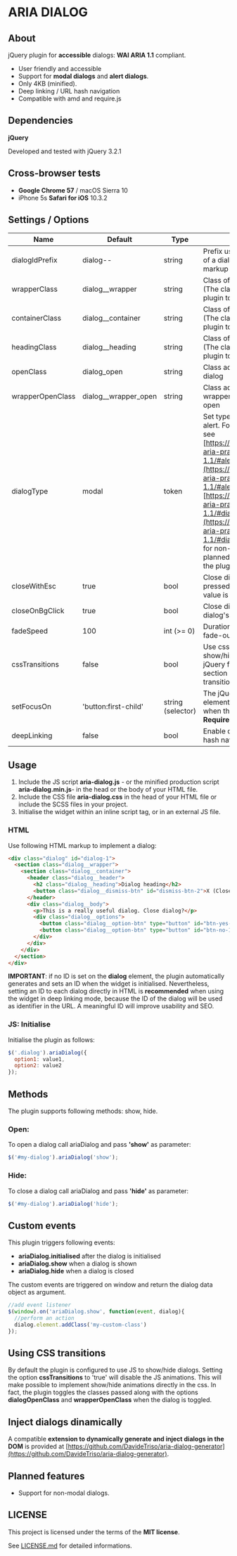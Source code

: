 # ARIA DIALOG

## About

jQuery plugin for **accessible** dialogs: **WAI ARIA 1.1** compliant.

* User friendly and accessible
* Support for **modal dialogs** and **alert dialogs**.
* Only 4KB (minified).
* Deep linking / URL hash navigation
* Compatible with amd and require.js

## Dependencies

**jQuery**

Developed and tested with jQuery 3.2.1

## Cross-browser tests

* **Google Chrome 57** / macOS Sierra 10
* iPhone 5s **Safari for iOS** 10.3.2


## Settings / Options

Name | Default | Type | Description 
-----|---------|------|-------------
dialogIdPrefix | dialog-- | string | Prefix used to generate the id of a dialog, if not set in the markup 
wrapperClass | dialog__wrapper | string | Class of a dialog wrapper (The class is used from the plugin to select the element)
containerClass | dialog__container | string | Class of a dialog container (The class is used from the plugin to select the element)
headingClass | dialog__heading | string | Class of a dialog heading (The class is used from the plugin to select the element)
openClass | dialog_open | string | Class added to an open dialog 
wrapperOpenClass | dialog__wrapper_open | string | Class added to a dialog wrapper, when the dialog is open 
dialogType | modal |  token | Set type of dialog: modal or alert. For more informations see [https://www.w3.org/TR/wai-aria-practices-1.1/#alertdialog](https://www.w3.org/TR/wai-aria-practices-1.1/#alertdialog) and [https://www.w3.org/TR/wai-aria-practices-1.1/#dialog_modal](https://www.w3.org/TR/wai-aria-practices-1.1/#dialog_modal). (Support for non-modal dialog is planned for future verions of the plugin). 
closeWithEsc | true | bool | Close dialog when esc key is pressed (recommended value is true)
closeOnBgClick | true | bool | Close dialog if user clicks on dialog's background 
fadeSpeed | 100 | int (>= 0) | Duration of fade-in and fade-out animations. 
cssTransitions | false | bool | Use css transitions to show/hide dialog instead of jQuery fade animations. Read section 'Using CSS transitions' for more infos 
setFocusOn | 'button:first-child' | string (selector) | The jQuery selector of the element to set focus on, when the dialog is open. **Required**
deepLinking | false | bool | Enable deep linking / URL hash navigation


## Usage

1. Include the JS script **aria-dialog.js** - or the minified production script **aria-dialog.min.js**-  in the head or the body of your HTML file.
2. Include the CSS file  **aria-dialog.css** in the head of your HTML file or include the SCSS files in your project.
3. Initialise the widget within an inline script tag, or in an external JS file.

### HTML

Use following HTML markup to implement a dialog:

```html
<div class="dialog" id="dialog-1">
  <section class="dialog__wrapper">
    <section class="dialog__container">
      <header class="dialog__header">
        <h2 class="dialog__heading">Dialog heading</h2>
        <button class="dialog__dismiss-btn" id="dismiss-btn-2">X (Close)</button>
      </header>
      <div class="dialog__body">
        <p>This is a really useful dialog. Close dialog?</p>
        <div class="dialog__options">
          <button class="dialog__option-btn" type="button" id="btn-yes-1">Yes</button>
          <button class="dialog__option-btn" type="button" id="btn-no-1">No</button>
        </div>
      </div>
    </div>
  </section>
</div>
```

**IMPORTANT**: if no ID is set on the **dialog** element, the plugin automatically generates and sets an ID when the widget is initialised. Nevertheless, setting an ID to each dialog directly in HTML is **recommended** when using the widget in deep linking mode, because the ID of the dialog will be used as identifier in the URL. A meaningful ID will improve usability and SEO.

### JS: Initialise

Initialise the plugin as follows:

```javascript
$('.dialog').ariaDialog({
  option1: value1,
  option2: value2
});
```

## Methods

The plugin supports following methods: show, hide.

### Open:

To open a dialog call ariaDialog and pass **'show'** as parameter:

```javascript
$('#my-dialog').ariaDialog('show');
```

### Hide:

To close a dialog call ariaDialog and pass **'hide'** as parameter:

```javascript
$('#my-dialog').ariaDialog('hide');
```

## Custom events

This plugin triggers following events:

* **ariaDialog.initialised** after the dialog is initialised
* **ariaDialog.show** when a dialog is shown
* **ariaDialog.hide** when a dialog is closed

The custom events are triggered on window and return the dialog data object as argument.

```javascript
//add event listener  
$(window).on('ariaDialog.show', function(event, dialog){
  //perform an action
  dialog.element.addClass('my-custom-class')
});
```

## Using CSS transitions

By default the plugin is configured to use JS to show/hide dialogs. Setting the option **cssTransitions** to 'true' will disable the JS animations. This will make possible to implement show/hide animations directly in the css. In fact, the plugin toggles the classes passed along with the options **dialogOpenClass** and **wrapperOpenClass** when the dialog is toggled.

## Inject dialogs dinamically

A compatible **extension to dynamically generate and inject dialogs in the DOM** is provided at [https://github.com/DavideTriso/aria-dialog-generator](https://github.com/DavideTriso/aria-dialog-generator).


## Planned features

* Support for non-modal dialogs.

## LICENSE

This project is licensed under the terms of the **MIT license**.

See [LICENSE.md](LICENSE.md) for detailed informations.
